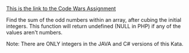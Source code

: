 [This is the link to the Code Wars Assignment](https://www.codewars.com/kata/sum-of-odd-cubed-numbers/train/javascript)

Find the sum of the odd numbers within an array, after cubing the initial integers. This function will return undefined (NULL in PHP) if any of the values aren't numbers.

Note: There are ONLY integers in the JAVA and C# versions of this Kata.
